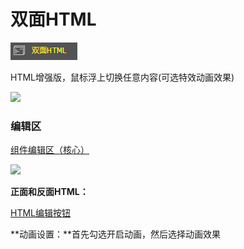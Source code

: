 # 双面HTML

![](/assets/wwqq_30.jpg)

HTML增强版，鼠标浮上切换任意内容\(可选特效动画效果\)

![](http://img13.360buyimg.com/cms/jfs/t14215/236/2032829023/29553/e9fc7591/5a67facaNde7f1d44.gif)

### 编辑区

[组件编辑区（核心）](/chapter1/gong-ju-jie-mian/zu-jian-bian-ji-qu-ff08-he-xin-ff09.md)

![](http://img11.360buyimg.com/cms/jfs/t17986/302/262550981/77827/c8a4996e/5a67fcd4N9c8c994d.gif)

**正面和反面HTML：**

[HTML编辑按钮](/chapter1/htmlde-bian-ji-an-niu.md)

**动画设置：**首先勾选开启动画，然后选择动画效果

